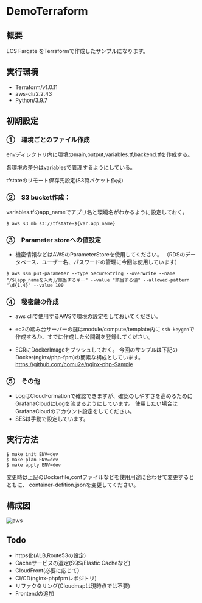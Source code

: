# DemoTerraform
## 概要
ECS Fargate をTerraformで作成したサンプルになります。

## 実行環境
- Terraform/v1.0.11
- aws-cli/2.2.43 
- Python/3.9.7
## 初期設定
### ①　環境ごとのファイル作成

envディレクトリ内に環境のmain,output,variables.tf,backend.tfを作成する。

各環境の差分はvariablesで管理するようにしている。

tfstateのリモート保存先設定(S3荷バケット作成)

### ②　S3 bucket作成：
variables.tfのapp_nameでアプリ名と環境名がわかるように設定しておく。
```
$ aws s3 mb s3://tfstate-${var.app_name} 
```
### ③　Parameter storeへの値設定
- 機密情報などはAWSのParameterStoreを使用してください。
  （RDSのデータベース、ユーザー名、パスワードの管理に今回は使用しています）

```
$ aws ssm put-parameter --type SecureString --overwrite --name "/${app_nameを入力}/該当するキー" --value "該当する値" --allowed-pattern "\d{1,4}" --value 100
```
### ④　秘密鍵の作成

- aws cliで使用するAWSで環境の設定をしておいてください。
- ec2の踏み台サーバーの鍵はmodule/compute/template内に
```ssh-keygen```で作成するか、すでに作成した公開鍵を登録してください。

- ECRにDockerImageをプッシュしておく。
今回のサンプルは下記のDocker(nginx/php-fpm)の簡素な構成としています。
https://github.com/comu2e/nginx-php-Sample
### ⑤　その他

- LogはCloudFormationで確認できますが、確認のしやすさを高めるためにGrafanaCloudにLogを流せるようにしています。
使用したい場合はGrafanaCloudのアカウント設定をしてください。
- SESは手動で設定しています。

## 実行方法

```
$ make init ENV=dev 
$ make plan ENV=dev
$ make apply ENV=dev
```
変更時は上記のDockerfile,confファイルなどを使用用途に合わせて変更するとともに、
container-defition.jsonを変更してください。

## 構成図
![aws](https://user-images.githubusercontent.com/5231283/143753728-45549b82-2098-492f-a014-6b23c05f510f.png)

## Todo 
- https化(ALB,Route53の設定)
- Cacheサービスの選定(SQS/Elastic Cacheなど)
- CloudFront(必要に応じて）
- CI/CD(nginx-phpfpmレポジトリ)
- リファクタリング(Cloudmapは現時点では不要)
- Frontendの追加
